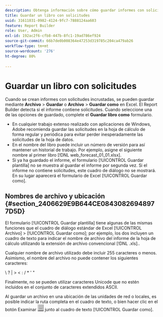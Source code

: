```yaml
---
description: Obtenga información sobre cómo guardar informes con solicitudes incrustadas.
title: Guardar un libro con solicitudes
uuid: 31611031-0982-4124-9fc7-7888124aa603
feature: Report Builder
role: User, Admin
exl-id: 192ac2f6-cfb8-447b-8fc1-19ad786ef924
source-git-commit: 66b7de0b008364e47253d319785c204ca479ab26
workflow-type: tm+mt
source-wordcount: '276'
ht-degree: 80%

---
```


# Guardar un libro con solicitudes

Cuando se crean informes con solicitudes incrustadas, se pueden guardar mediante **Archivo** > **Guardar** o **Archivo** > **Guardar como** en Excel. El Report Builder detecta si el informe contiene solicitudes. Cuando seleccione una de las opciones de guardado, complete el **Guardar libro como** formulario.

* En cualquier trabajo extenso realizado con aplicaciones de Windows, Adobe recomienda guardar las solicitudes en la hoja de cálculo de forma regular y periódica para evitar perder inesperadamente las solicitudes de la hoja de datos.
* En el nombre del libro puede incluir un número de versión para así mantener un historial de trabajo. Por ejemplo, asigne el siguiente nombre al primer libro [!DNL web_forecast_01_01.xlsx].
* Si ya ha guardado el informe, el formulario [!UICONTROL Guardar plantilla] no se muestra al guardar el informe por segunda vez. Si el informe no contiene solicitudes, este cuadro de diálogo no se mostrará. En su lugar aparecerá el formulario de Excel [!UICONTROL Guardar como].

## Nombres de archivo y ubicación {#section_2406629E9B644CE08430826948977D5D}

El formulario [!UICONTROL Guardar plantilla] tiene algunas de las mismas funciones que el cuadro de diálogo estándar de Excel [!UICONTROL Archivo] > [!UICONTROL Guardar como]; por ejemplo, los dos incluyen un cuadro de texto para indicar el nombre de archivo del informe de la hoja de cálculo utilizando la extensión de archivo convencional [!DNL .xls]..

Cualquier nombre de archivo utilizado debe incluir 255 caracteres o menos. Asimismo, el nombre del archivo no puede contener los siguientes caracteres:

\ ? | > &lt; : / &#42; &#39; &quot;

Finalmente, no se pueden utilizar caracteres Unicode que no estén incluidos en el conjunto de caracteres extendidos ASCII.

Al guardar un archivo en una ubicación de las unidades de red o locales, es posible indicar la ruta completa en el cuadro de texto, o bien hacer clic en el botón Examinar ![browse_button.gif](assets/browse_button.gif) junto al cuadro de texto [!UICONTROL Guardar como].
